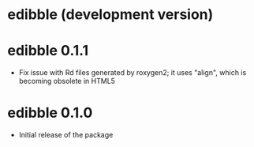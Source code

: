 # edibble (development version)

# edibble 0.1.1

* Fix issue with Rd files generated by roxygen2; it uses "align", which is becoming obsolete in HTML5

# edibble 0.1.0

* Initial release of the package
